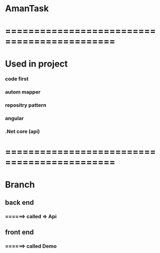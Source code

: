 # AmanTask
# =============================================

# Used in project 
 
### code first
### autom mapper
### repositry pattern
### angular
### .Net core (api)
# =============================================
# Branch
## back end 
### ======> called => Api
## front end
### ======> called Demo

